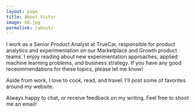 ```yaml
---
layout: page
title: About Victor
image: 08.jpg
permalink: /about/
---
```


I work as a Senior Product Analyst at TrueCar, responsible for product analytics and experimentation on our Marketplace and Growth product teams. 
I enjoy reading about new experimentation approaches, applied machine learning problems, and business strategy. If you have any good receommendations for these topics, please let me know!

Aside from work, I love to cook, read, and travel. I'll post some of favorites around my website.

Always happy to chat, or receive feedback on my writing. Feel free to shoot me an email!